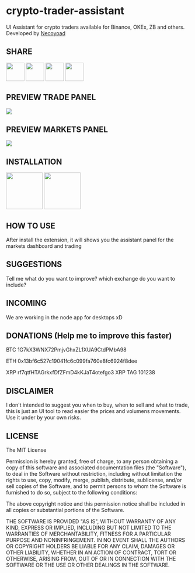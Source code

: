 # crypto-trader-assistant
UI Assistant for crypto traders available for Binance, OKEx, ZB and others. Developed by [Necoyoad](https://www.necoyoad.com)

## SHARE

[<img src="https://upload.wikimedia.org/wikipedia/commons/thumb/c/cd/Facebook_logo_%28square%29.png/480px-Facebook_logo_%28square%29.png" width="50" />](https://www.facebook.com/sharer/sharer.php?u=https://github.com/yosietserga/crypto-trader-assistant/)
[<img src="https://cdn.pixabay.com/photo/2014/04/03/11/53/twitter-312464_960_720.png" width="50" />](https://twitter.com/home?status=https://github.com/yosietserga/crypto-trader-assistant/)
[<img src="https://upload.wikimedia.org/wikipedia/commons/c/ca/LinkedIn_logo_initials.png" width="50" />](https://www.linkedin.com/shareArticle?mini=true&url=https://github.com/yosietserga/crypto-trader-assistant/)
[<img src="https://upload.wikimedia.org/wikipedia/commons/thumb/f/f2/Pinterest_Shiny_Icon.svg/1024px-Pinterest_Shiny_Icon.svg.png" width="50" />](https://pinterest.com/pin/create/button/?url=https://github.com/yosietserga/crypto-trader-assistant/)

## PREVIEW TRADE PANEL
[![](http://img.youtube.com/vi/UJB5LbmFhf0/0.jpg)](http://www.youtube.com/watch?v=UJB5LbmFhf0 "Preview")

## PREVIEW MARKETS PANEL
[![](http://img.youtube.com/vi/dG457McYWFQ/0.jpg)](http://www.youtube.com/watch?v=dG457McYWFQ "Preview")

## INSTALLATION

[<img src="http://pngimg.com/uploads/chrome_logo/chrome_logo_PNG30.png" width="100" />](https://chrome.google.com/webstore/detail/gohgaliidhnkpanhibpmneeiijmndbba?hl=en)
[<img src="https://www.freeiconspng.com/uploads/firefox-logo-icon-15.png" width="100" />](https://addons.mozilla.org/en-US/firefox/addon/huobi-global-trader-assistant/)

## HOW TO USE 

After install the extension, it will shows you the assistant panel for the markets dashboard and trading 


## SUGGESTIONS

Tell me what do you want to improve? which exchange do you want to include?

## INCOMING

We are working in the node app for desktops xD


## DONATIONS (Help me to improve this faster)

BTC     1G7kX3WNX72PmjvGhxZL1XUA9CtdPMbA98

ETH     0x13bf6c527c19041fc6c099fa760e8fc6924f8dee

XRP     rf7qtfHTAGrkxfDfZFmD4kKJaT4otefgo3      XRP TAG 101238


## DISCLAIMER

I don't intended to suggest you when to buy, when to sell and what to trade, this is just an UI tool to read easier the prices and volumens movements. Use it under by your own risks. 


## LICENSE

The MIT License


Permission is hereby granted, free of charge, to any person obtaining a copy
of this software and associated documentation files (the "Software"), to deal
in the Software without restriction, including without limitation the rights
to use, copy, modify, merge, publish, distribute, sublicense, and/or sell
copies of the Software, and to permit persons to whom the Software is
furnished to do so, subject to the following conditions:


The above copyright notice and this permission notice shall be included in
all copies or substantial portions of the Software.


THE SOFTWARE IS PROVIDED "AS IS", WITHOUT WARRANTY OF ANY KIND, EXPRESS OR
IMPLIED, INCLUDING BUT NOT LIMITED TO THE WARRANTIES OF MERCHANTABILITY,
FITNESS FOR A PARTICULAR PURPOSE AND NONINFRINGEMENT. IN NO EVENT SHALL THE
AUTHORS OR COPYRIGHT HOLDERS BE LIABLE FOR ANY CLAIM, DAMAGES OR OTHER
LIABILITY, WHETHER IN AN ACTION OF CONTRACT, TORT OR OTHERWISE, ARISING FROM,
OUT OF OR IN CONNECTION WITH THE SOFTWARE OR THE USE OR OTHER DEALINGS IN
THE SOFTWARE.
